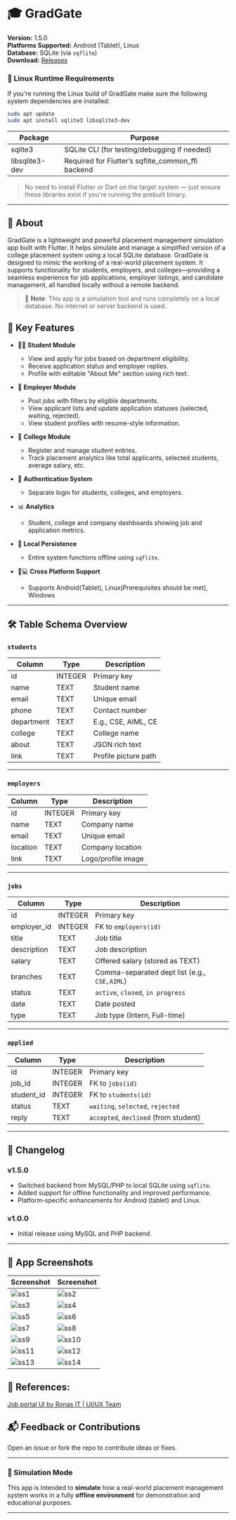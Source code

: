 # 🎓 GradGate

**Version:** 1.5.0  
**Platforms Supported:** Android (Tablet), Linux  
**Database:** SQLite (via `sqflite`)  
**Download:** [Releases](https://github.com/aswin-asokan/GradGate/releases/tag/v1.5.0)

### 💾 Linux Runtime Requirements

If you're running the Linux build of GradGate make sure the following system dependencies are installed:

```bash
sudo apt update
sudo apt install sqlite3 libsqlite3-dev
```

| Package        | Purpose                                           |
| -------------- | ------------------------------------------------- |
| sqlite3        | SQLite CLI (for testing/debugging if needed)      |
| libsqlite3-dev | Required for Flutter’s sqflite_common_ffi backend |

> No need to install Flutter or Dart on the target system — just ensure these libraries exist if you're running the prebuilt binary.

---

## 📖 About

GradGate is a lightweight and powerful placement management simulation app built with Flutter. It helps simulate and manage a simplified version of a college placement system using a local SQLite database. GradGate is designed to mimic the working of a real-world placement system. It supports functionality for students, employers, and colleges—providing a seamless experience for job applications, employer listings, and candidate management, all handled locally without a remote backend.

> 🔔 **Note**: This app is a simulation tool and runs completely on a local database. No internet or server backend is used.

## 🚀 Key Features

- 👩‍🎓 **Student Module**

  - View and apply for jobs based on department eligibility.
  - Receive application status and employer replies.
  - Profile with editable "About Me" section using rich text.

- 🏢 **Employer Module**

  - Post jobs with filters by eligible departments.
  - View applicant lists and update application statuses (selected, waiting, rejected).
  - View student profiles with resume-style information.

- 🏫 **College Module**

  - Register and manage student entries.
  - Track placement analytics like total applicants, selected students, average salary, etc.

- 🔐 **Authentication System**

  - Separate login for students, colleges, and employers.

- 📊 **Analytics**

  - Student, college and company dashboards showing job and application metrics.

- 💾 **Local Persistence**
  - Entire system functions offline using `sqflite`.
- 📱💻 **Cross Platform Support**   
  - Supports Android(Tablet), Linux(Prerequisites should be met), Windows
---

## 🛠️ Table Schema Overview

### `students`

| Column     | Type    | Description          |
| ---------- | ------- | -------------------- |
| id         | INTEGER | Primary key          |
| name       | TEXT    | Student name         |
| email      | TEXT    | Unique email         |
| phone      | TEXT    | Contact number       |
| department | TEXT    | E.g., CSE, AIML, CE  |
| college    | TEXT    | College name         |
| about      | TEXT    | JSON rich text       |
| link       | TEXT    | Profile picture path |

---

### `employers`

| Column   | Type    | Description        |
| -------- | ------- | ------------------ |
| id       | INTEGER | Primary key        |
| name     | TEXT    | Company name       |
| email    | TEXT    | Unique email       |
| location | TEXT    | Company location   |
| link     | TEXT    | Logo/profile image |

---

### `jobs`

| Column      | Type    | Description                                  |
| ----------- | ------- | -------------------------------------------- |
| id          | INTEGER | Primary key                                  |
| employer_id | INTEGER | FK to `employers(id)`                        |
| title       | TEXT    | Job title                                    |
| description | TEXT    | Job description                              |
| salary      | TEXT    | Offered salary (stored as TEXT)              |
| branches    | TEXT    | Comma-separated dept list (e.g., `CSE,AIML`) |
| status      | TEXT    | `active`, `closed`, `in progress`            |
| date        | TEXT    | Date posted                                  |
| type        | TEXT    | Job type (Intern, Full-time)                 |

---

### `applied`

| Column     | Type    | Description                           |
| ---------- | ------- | ------------------------------------- |
| id         | INTEGER | Primary key                           |
| job_id     | INTEGER | FK to `jobs(id)`                      |
| student_id | INTEGER | FK to `students(id)`                  |
| status     | TEXT    | `waiting`, `selected`, `rejected`     |
| reply      | TEXT    | `accepted`, `declined` (from student) |

---

## 🧾 Changelog

### v1.5.0

- Switched backend from MySQL/PHP to local SQLite using `sqflite`.
- Added support for offline functionality and improved performance.
- Platform-specific enhancements for Android (tablet) and Linux.

### v1.0.0

- Initial release using MySQL and PHP backend.

---

## 📱 App Screenshots

| Screenshot                                                                               | Screenshot                                                                               |
| ---------------------------------------------------------------------------------------- | ---------------------------------------------------------------------------------------- |
| ![ss1](https://github.com/user-attachments/assets/428909aa-c139-4c62-bc8b-c4fd8e5a6c0f)  | ![ss2](https://github.com/user-attachments/assets/383324d2-de18-4d0f-bbc1-ac4d270fdb84)  |
| ![ss3](https://github.com/user-attachments/assets/b6aade59-bb87-4ecc-9ede-af22b78cdb55)  | ![ss4](https://github.com/user-attachments/assets/3227cd1f-5fc7-41f1-b64c-2be52c82e204)  |
| ![ss5](https://github.com/user-attachments/assets/21c7f26f-0fe5-4885-8b68-6e8ed628fa03)  | ![ss6](https://github.com/user-attachments/assets/0c5f7e42-a5f2-49e2-89e9-1bf38e54835e)  |
| ![ss7](https://github.com/user-attachments/assets/f2cc8a4c-1ea4-4241-9713-615ad449d459)  | ![ss8](https://github.com/user-attachments/assets/e46b0f8a-afd7-46ad-b3d3-3868ceb7c078)  |
| ![ss9](https://github.com/user-attachments/assets/41eddb0f-b807-4d1a-8003-b3e73b66c0de)  | ![ss10](https://github.com/user-attachments/assets/b9331a87-85f1-4136-8e77-d95fe8e25b3b) |
| ![ss11](https://github.com/user-attachments/assets/fb512e21-58c3-4664-94be-c03c4f37dafb) | ![ss12](https://github.com/user-attachments/assets/57ae04b0-0cdc-488f-9088-5bc8041594c6) |
| ![ss13](https://github.com/user-attachments/assets/66092e41-39dc-4c7f-b97e-b0af6460d8f2) | ![ss14](https://github.com/user-attachments/assets/05ec0306-7143-48fb-adc9-9ac2133415ae) |

## 🔖 References:

[Job portal UI by Ronas IT | UI/UX Team](https://dribbble.com/shots/21587286-Job-Search-Platform)

## 📬 Feedback or Contributions

Open an issue or fork the repo to contribute ideas or fixes.

---

### 🧪 Simulation Mode

This app is intended to **simulate** how a real-world placement management system works in a fully **offline environment** for demonstration and educational purposes.

---
